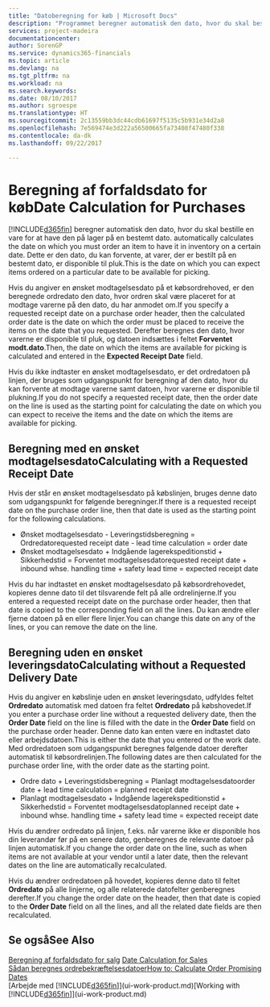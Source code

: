 ```yaml
---
title: "Datoberegning for køb | Microsoft Docs"
description: "Programmet beregner automatisk den dato, hvor du skal bestille en vare for at have den på lager på en bestemt dato. Dette er den dato, du kan forvente, at varer, der er bestilt på en bestemt dato, er disponible til pluk."
services: project-madeira
documentationcenter: 
author: SorenGP
ms.service: dynamics365-financials
ms.topic: article
ms.devlang: na
ms.tgt_pltfrm: na
ms.workload: na
ms.search.keywords: 
ms.date: 08/10/2017
ms.author: sgroespe
ms.translationtype: HT
ms.sourcegitcommit: 2c13559bb3dc44cdb61697f5135c5b931e34d2a8
ms.openlocfilehash: 7e569474e3d222a56500665fa73408f47480f338
ms.contentlocale: da-dk
ms.lasthandoff: 09/22/2017

---
```

# <a name="date-calculation-for-purchases"></a><span data-ttu-id="b88d1-104">Beregning af forfaldsdato for køb</span><span class="sxs-lookup"><span data-stu-id="b88d1-104">Date Calculation for Purchases</span></span>
[!INCLUDE[d365fin](includes/d365fin_md.md)]<span data-ttu-id="b88d1-105"> beregner automatisk den dato, hvor du skal bestille en vare for at have den på lager på en bestemt dato.</span><span class="sxs-lookup"><span data-stu-id="b88d1-105"> automatically calculates the date on which you must order an item to have it in inventory on a certain date.</span></span> <span data-ttu-id="b88d1-106">Dette er den dato, du kan forvente, at varer, der er bestilt på en bestemt dato, er disponible til pluk.</span><span class="sxs-lookup"><span data-stu-id="b88d1-106">This is the date on which you can expect items ordered on a particular date to be available for picking.</span></span>  

<span data-ttu-id="b88d1-107">Hvis du angiver en ønsket modtagelsesdato på et købsordrehoved, er den beregnede ordredato den dato, hvor ordren skal være placeret for at modtage varerne på den dato, du har anmodet om.</span><span class="sxs-lookup"><span data-stu-id="b88d1-107">If you specify a requested receipt date on a purchase order header, then the calculated order date is the date on which the order must be placed to receive the items on the date that you requested.</span></span> <span data-ttu-id="b88d1-108">Derefter beregnes den dato, hvor varerne er disponible til pluk, og datoen indsættes i feltet **Forventet modt.dato**.</span><span class="sxs-lookup"><span data-stu-id="b88d1-108">Then, the date on which the items are available for picking is calculated and entered in the **Expected Receipt Date** field.</span></span>  

<span data-ttu-id="b88d1-109">Hvis du ikke indtaster en ønsket modtagelsesdato, er det ordredatoen på linjen, der bruges som udgangspunkt for beregning af den dato, hvor du kan forvente at modtage varerne samt datoen, hvor varerne er disponible til plukning.</span><span class="sxs-lookup"><span data-stu-id="b88d1-109">If you do not specify a requested receipt date, then the order date on the line is used as the starting point for calculating the date on which you can expect to receive the items and the date on which the items are available for picking.</span></span>  

## <a name="calculating-with-a-requested-receipt-date"></a><span data-ttu-id="b88d1-110">Beregning med en ønsket modtagelsesdato</span><span class="sxs-lookup"><span data-stu-id="b88d1-110">Calculating with a Requested Receipt Date</span></span>  
<span data-ttu-id="b88d1-111">Hvis der står en ønsket modtagelsesdato på købslinjen, bruges denne dato som udgangspunkt for følgende beregninger.</span><span class="sxs-lookup"><span data-stu-id="b88d1-111">If there is a requested receipt date on the purchase order line, then that date is used as the starting point for the following calculations.</span></span>  

- <span data-ttu-id="b88d1-112">Ønsket modtagelsesdato - Leveringstidsberegning = Ordredato</span><span class="sxs-lookup"><span data-stu-id="b88d1-112">requested receipt date - lead time calculation = order date</span></span>  
- <span data-ttu-id="b88d1-113">Ønsket modtagelsesdato + Indgående lagerekspeditionstid + Sikkerhedstid = Forventet modtagelsesdato</span><span class="sxs-lookup"><span data-stu-id="b88d1-113">requested receipt date + inbound whse. handling time + safety lead time = expected receipt date</span></span>  

<span data-ttu-id="b88d1-114">Hvis du har indtastet en ønsket modtagelsesdato på købsordrehovedet, kopieres denne dato til det tilsvarende felt på alle ordrelinjerne.</span><span class="sxs-lookup"><span data-stu-id="b88d1-114">If you entered a requested receipt date on the purchase order header, then that date is copied to the corresponding field on all the lines.</span></span> <span data-ttu-id="b88d1-115">Du kan ændre eller fjerne datoen på en eller flere linjer.</span><span class="sxs-lookup"><span data-stu-id="b88d1-115">You can change this date on any of the lines, or you can remove the date on the line.</span></span>  

## <a name="calculating-without-a-requested-delivery-date"></a><span data-ttu-id="b88d1-116">Beregning uden en ønsket leveringsdato</span><span class="sxs-lookup"><span data-stu-id="b88d1-116">Calculating without a Requested Delivery Date</span></span>  
<span data-ttu-id="b88d1-117">Hvis du angiver en købslinje uden en ønsket leveringsdato, udfyldes feltet **Ordredato** automatisk med datoen fra feltet **Ordredato** på købshovedet.</span><span class="sxs-lookup"><span data-stu-id="b88d1-117">If you enter a purchase order line without a requested delivery date, then the **Order Date** field on the line is filled with the date in the **Order Date** field on the purchase order header.</span></span> <span data-ttu-id="b88d1-118">Denne dato kan enten være en indtastet dato eller arbejdsdatoen.</span><span class="sxs-lookup"><span data-stu-id="b88d1-118">This is either the date that you entered or the work date.</span></span> <span data-ttu-id="b88d1-119">Med ordredatoen som udgangspunkt beregnes følgende datoer derefter automatisk til købsordrelinjen.</span><span class="sxs-lookup"><span data-stu-id="b88d1-119">The following dates are then calculated for the purchase order line, with the order date as the starting point.</span></span>  

- <span data-ttu-id="b88d1-120">Ordre dato + Leveringstidsberegning = Planlagt modtagelsesdato</span><span class="sxs-lookup"><span data-stu-id="b88d1-120">order date + lead time calculation = planned receipt date</span></span>  
- <span data-ttu-id="b88d1-121">Planlagt modtagelsesdato + Indgående lagerekspeditionstid + Sikkerhedstid = Forventet modtagelsesdato</span><span class="sxs-lookup"><span data-stu-id="b88d1-121">planned receipt date + inbound whse. handling time + safety lead time = expected receipt date</span></span>  

<span data-ttu-id="b88d1-122">Hvis du ændrer ordredato på linjen, f.eks. når varerne ikke er disponible hos din leverandør før på en senere dato, genberegnes de relevante datoer på linjen automatisk.</span><span class="sxs-lookup"><span data-stu-id="b88d1-122">If you change the order date on the line, such as when items are not available at your vendor until a later date, then the relevant dates on the line are automatically recalculated.</span></span>  

<span data-ttu-id="b88d1-123">Hvis du ændrer ordredatoen på hovedet, kopieres denne dato til feltet **Ordredato** på alle linjerne, og alle relaterede datofelter genberegnes derefter.</span><span class="sxs-lookup"><span data-stu-id="b88d1-123">If you change the order date on the header, then that date is copied to the **Order Date** field on all the lines, and all the related date fields are then recalculated.</span></span>  

## <a name="see-also"></a><span data-ttu-id="b88d1-124">Se også</span><span class="sxs-lookup"><span data-stu-id="b88d1-124">See Also</span></span>  
 <span data-ttu-id="b88d1-125">[Beregning af forfaldsdato for salg](sales-date-calculation-for-sales.md) </span><span class="sxs-lookup"><span data-stu-id="b88d1-125">[Date Calculation for Sales](sales-date-calculation-for-sales.md) </span></span>  
 [<span data-ttu-id="b88d1-126">Sådan beregnes ordrebekræftelsesdatoer</span><span class="sxs-lookup"><span data-stu-id="b88d1-126">How to: Calculate Order Promising Dates</span></span>](sales-how-to-calculate-order-promising-dates.md)  
 <span data-ttu-id="b88d1-127">[Arbejde med [!INCLUDE[d365fin](includes/d365fin_md.md)]](ui-work-product.md)</span><span class="sxs-lookup"><span data-stu-id="b88d1-127">[Working with [!INCLUDE[d365fin](includes/d365fin_md.md)]](ui-work-product.md)</span></span>


